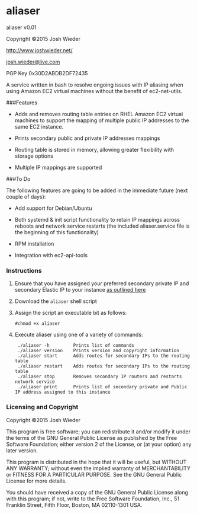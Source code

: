 # aliaser
aliaser v0.01

Copyright ©2015 Josh Wieder

http://www.joshwieder.net/

josh.wieder@live.com

PGP Key 0x30D2ABDB2DF72435

A service written in bash to resolve ongoing issues with IP aliasing when using Amazon EC2 virtual machines without the benefit of ec2-net-utils.

###Features

- Adds and removes routing table entries on RHEL Amazon EC2 virtual machines to support the mapping of multiple public IP addresses to the same EC2 instance.

- Prints secondary public and private IP addresses mappings

- Routing table is stored in memory, allowing greater flexibility with storage options

- Multiple IP mappings are supported

###To Do

The following features are going to be added in the immediate future (next couple of days):

- Add support for Debian/Ubuntu 

- Both systemd & init script functionality to retain IP mappings across reboots and network service restarts (the included aliaser.service file is the beginning of this functionality)

- RPM installation

- Integration with ec2-api-tools

### Instructions

1. Ensure that you have assigned your preferred secondary private IP and secondary Elastic IP to your instance [as outlined here](http://www.joshwieder.net/2015/08/assigning-multiple-ip-addresses-to.html)

2. Download the `aliaser` shell script

3. Assign the script an executable bit as follows:

       #chmod +x aliaser 

4. Execute aliaser using one of a variety of commands:

        ./aliaser -h         Prints list of commands
        ./aliaser version    Prints version and copyright information
        ./aliaser start      Adds routes for secondary IPs to the routing table
        ./aliaser restart    Adds routes for secondary IPs to the routing table
        ./aliaser stop       Removes secondary IP routers and restarts network service
        ./aliaser print      Prints list of secondary private and Public IP address assigned to this instance

### Licensing and Copyright

Copyright ©2015 Josh Wieder

This program is free software; you can redistribute it and/or modify
it under the terms of the GNU General Public License as published by
the Free Software Foundation; either version 2 of the License, or
(at your option) any later version.

This program is distributed in the hope that it will be useful,
but WITHOUT ANY WARRANTY; without even the implied warranty of
MERCHANTABILITY or FITNESS FOR A PARTICULAR PURPOSE.  See the
GNU General Public License for more details.

You should have received a copy of the GNU General Public License along
with this program; if not, write to the Free Software Foundation, Inc.,
51 Franklin Street, Fifth Floor, Boston, MA 02110-1301 USA.
